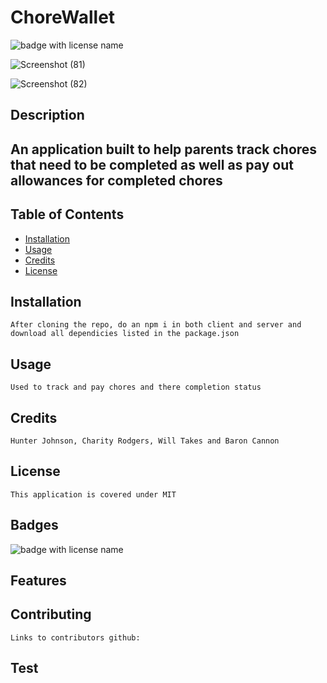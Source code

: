 # 
  # **ChoreWallet**

  <img src="https://img.shields.io/badge/mybadge-MIT-blue" alt="badge with license name"/>

  ![Screenshot (81)](https://user-images.githubusercontent.com/81123612/134434088-3bf7755b-5b05-4cf7-9604-b0057b22a50c.png)

  ![Screenshot (82)](https://user-images.githubusercontent.com/81123612/134434120-1b663ff3-628b-4d99-b815-52f7f89790ba.png)

  ## Description

  ## An application built to help parents track chores that need to be completed as well as pay out allowances for completed chores

  ## Table of Contents        
   * [Installation](#Installation)
   * [Usage](#Usage)       
   * [Credits](#Credits)       
   * [License](#License)   
       
   ## Installation

    After cloning the repo, do an npm i in both client and server and download all dependicies listed in the package.json       

   ## Usage

    Used to track and pay chores and there completion status       

   ## Credits

    Hunter Johnson, Charity Rodgers, Will Takes and Baron Cannon       

   ## License

    This application is covered under MIT       

   ## Badges

   <img src="https://img.shields.io/badge/mybadge-MIT-blue" alt="badge with license name"/>      
 
   ## Features

           

   ## Contributing

    Links to contributors github:       

   ## Test

        
    

